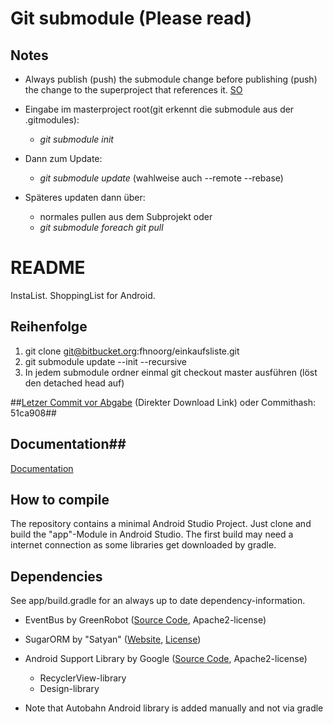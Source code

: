# Git submodule (Please read) #
## Notes ##

* Always publish (push) the submodule change before publishing (push) the change to the superproject that references it. [SO](http://stackoverflow.com/questions/1979167/git-submodule-update)

* Eingabe im masterproject root(git erkennt die submodule aus der .gitmodules):  
    * *git submodule init*
* Dann zum Update:  
    * *git submodule update*       (wahlweise auch --remote --rebase)
* Späteres updaten dann über:
    * normales pullen aus dem Subprojekt oder
    * *git submodule foreach git pull*

# README #
InstaList. ShoppingList for Android.

## Reihenfolge ##
1. git clone git@bitbucket.org:fhnoorg/einkaufsliste.git
2. git submodule update --init --recursive
3. In jedem submodule ordner einmal git checkout master ausführen (löst den detached head auf)

##[Letzer Commit vor Abgabe](https://bitbucket.org/fhnoorg/einkaufsliste/get/51ca908.tar.gz) (Direkter Download Link) oder Commithash: 51ca908##

## Documentation##
[Documentation](https://bitbucket.org/fhnoorg/einkaufsliste/wiki/Dokumentation)
## How to compile ##

The repository contains a minimal Android Studio Project. Just clone and build the "app"-Module in Android Studio. The first build may need a internet connection as some libraries get downloaded by gradle.

## Dependencies ##

See app/build.gradle for an always up to date dependency-information.

* EventBus by GreenRobot ([Source Code](https://github.com/greenrobot/EventBus), Apache2-license)
* SugarORM by "Satyan" ([Website](https://satyan.github.io/sugar/index.html), [License](https://github.com/satyan/sugar/blob/master/LICENSE))
* Android Support Library by Google ([Source Code](https://android.googlesource.com/platform/frameworks/support.git/), Apache2-license)
    * RecyclerView-library
    * Design-library

* Note that Autobahn Android library is added manually and not via gradle